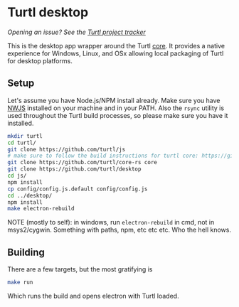 Turtl desktop
=============

_Opening an issue? See the [Turtl project tracker](https://github.com/turtl/tracker/issues)_

This is the desktop app wrapper around the Turtl [core](https://github.com/turtl/js).
It provides a native experience for Windows, Linux, and OSx allowing local packaging
of Turtl for desktop platforms.

## Setup

Let's assume you have Node.js/NPM install already. Make sure you have [NWJS](https://github.com/nwjs/nw.js)
installed on your machine and in your PATH. Also the `rsync` utility is used
throughout the Turtl build processes, so please make sure you have it installed.

```bash
mkdir turtl
cd turtl/
git clone https://github.com/turtl/js
# make sure to follow the build instructions for turtl core: https://github.com/turtl/core-rs
git clone https://github.com/turtl/core-rs core
git clone https://github.com/turtl/desktop
cd js/
npm install
cp config/config.js.default config/config.js
cd ../desktop/
npm install
make electron-rebuild
```

NOTE (mostly to self): in windows, run `electron-rebuild` in cmd, not in
msys2/cygwin. Something with paths, npm, etc etc etc. Who the hell knows.

## Building

There are a few targets, but the most gratifying is

```bash
make run
```

Which runs the build and opens electron with Turtl loaded.

